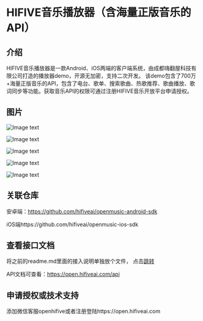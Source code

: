 HIFIVE音乐播放器（含海量正版音乐的API）
=======================

## 介绍

HIFIVE音乐播放器是一款Android、iOS两端的客户端系统，由成都嗨翻屋科技有限公司打造的播放器demo，开源无加密，支持二次开发。
该demo包含了700万+海量正版音乐的API，包含了电台、歌单、搜索歌曲、热歌推荐、歌曲播放、歌词同步等功能。获取音乐API的权限可通过注册HIFIVE音乐开放平台申请授权。

## 图片

![Image text](https://hifive-open-sdk.s3.cn-northwest-1.amazonaws.com.cn/image/sdk/4A843937-F639-4f1d-8A55-0A1734A72FD6.png)

![Image text](https://hifive-open-sdk.s3.cn-northwest-1.amazonaws.com.cn/image/sdk/840036AB-6684-4d95-A663-05C5AD3787B0.png)

![Image text](https://hifive-open-sdk.s3.cn-northwest-1.amazonaws.com.cn/image/sdk/F61F1D78-18C7-486f-80D8-49D2CB26140E.png)

![Image text](https://hifive-open-sdk.s3.cn-northwest-1.amazonaws.com.cn/image/sdk/89DBEC8F-8C1E-446e-85DB-6B6B03C462A9.png)

![Image text](https://hifive-open-sdk.s3.cn-northwest-1.amazonaws.com.cn/image/sdk/74DF12E9-4CCE-45d6-AB17-09918847CF49.png)

## 关联仓库

安卓端：https://github.com/hifiveai/openmusic-android-sdk

iOS端https://github.com/hifiveai/openmusic-ios-sdk

## 查看接口文档

将之前的readme.md里面的接入说明单独放个文件， 点击[跳转](../API.md)

API文档可查看：https://open.hifiveai.com/api

## 申请授权或技术支持

添加微信客服openhifive或者注册登陆https://open.hifiveai.com